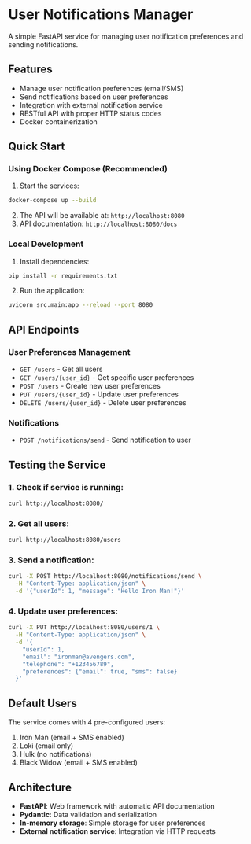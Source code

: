 # User Notifications Manager

A simple FastAPI service for managing user notification preferences and sending notifications.

## Features

- Manage user notification preferences (email/SMS)
- Send notifications based on user preferences
- Integration with external notification service
- RESTful API with proper HTTP status codes
- Docker containerization

## Quick Start

### Using Docker Compose (Recommended)

1. Start the services:
```bash
docker-compose up --build
```

2. The API will be available at: `http://localhost:8080`
3. API documentation: `http://localhost:8080/docs`

### Local Development

1. Install dependencies:
```bash
pip install -r requirements.txt
```

2. Run the application:
```bash
uvicorn src.main:app --reload --port 8080
```

## API Endpoints

### User Preferences Management
- `GET /users` - Get all users
- `GET /users/{user_id}` - Get specific user preferences
- `POST /users` - Create new user preferences
- `PUT /users/{user_id}` - Update user preferences
- `DELETE /users/{user_id}` - Delete user preferences

### Notifications
- `POST /notifications/send` - Send notification to user

## Testing the Service

### 1. Check if service is running:
```bash
curl http://localhost:8080/
```

### 2. Get all users:
```bash
curl http://localhost:8080/users
```

### 3. Send a notification:
```bash
curl -X POST http://localhost:8080/notifications/send \
  -H "Content-Type: application/json" \
  -d '{"userId": 1, "message": "Hello Iron Man!"}'
```

### 4. Update user preferences:
```bash
curl -X PUT http://localhost:8080/users/1 \
  -H "Content-Type: application/json" \
  -d '{
    "userId": 1,
    "email": "ironman@avengers.com",
    "telephone": "+123456789",
    "preferences": {"email": true, "sms": false}
  }'
```

## Default Users

The service comes with 4 pre-configured users:
1. Iron Man (email + SMS enabled)
2. Loki (email only)
3. Hulk (no notifications)
4. Black Widow (email + SMS enabled)

## Architecture

- **FastAPI**: Web framework with automatic API documentation
- **Pydantic**: Data validation and serialization
- **In-memory storage**: Simple storage for user preferences
- **External notification service**: Integration via HTTP requests 